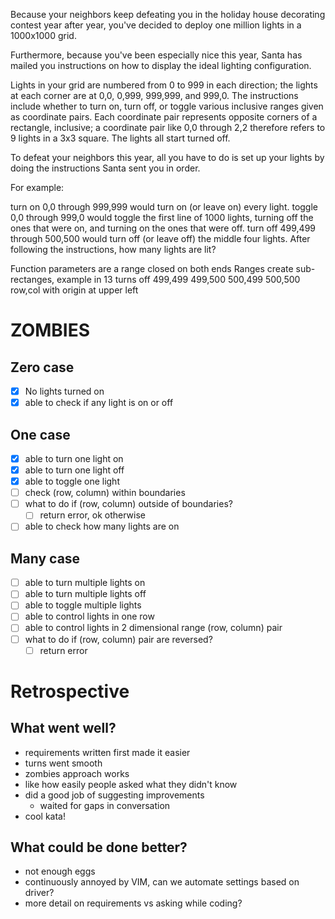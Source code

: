 Because your neighbors keep defeating you in the holiday house decorating contest year after year, you've decided to deploy one million lights in a 1000x1000 grid.

Furthermore, because you've been especially nice this year, Santa has mailed you instructions on how to display the ideal lighting configuration.

Lights in your grid are numbered from 0 to 999 in each direction; the lights at each corner are at 0,0, 0,999, 999,999, and 999,0. The instructions include whether to turn on, turn off, or toggle various inclusive ranges given as coordinate pairs. Each coordinate pair represents opposite corners of a rectangle, inclusive; a coordinate pair like 0,0 through 2,2 therefore refers to 9 lights in a 3x3 square. The lights all start turned off.

To defeat your neighbors this year, all you have to do is set up your lights by doing the instructions Santa sent you in order.

For example:

turn on 0,0 through 999,999 would turn on (or leave on) every light.
toggle 0,0 through 999,0 would toggle the first line of 1000 lights, turning off the ones that were on, and turning on the ones that were off.
turn off 499,499 through 500,500 would turn off (or leave off) the middle four lights.
After following the instructions, how many lights are lit?

Function parameters are a range closed on both ends
Ranges create sub-rectanges, example in 13 turns off 499,499 499,500 500,499 500,500
row,col with origin at upper left

# ZOMBIES

## Zero case

- [x] No lights turned on
- [x] able to check if any light is on or off

## One case

- [x] able to turn one light on
- [x] able to turn one light off
- [x] able to toggle one light
- [ ] check (row, column) within boundaries
- [ ] what to do if (row, column) outside of boundaries?
  - [ ] return error, ok otherwise
- [ ] able to check how many lights are on

## Many case

- [ ] able to turn multiple lights on
- [ ] able to turn multiple lights off
- [ ] able to toggle multiple lights
- [ ] able to control lights in one row
- [ ] able to control lights in 2 dimensional range (row, column) pair
- [ ] what to do if (row, column) pair are reversed?
  - [ ] return error

# Retrospective

## What went well?

- requirements written first made it easier
- turns went smooth
- zombies approach works
- like how easily people asked what they didn't know
- did a good job of suggesting improvements
  - waited for gaps in conversation
- cool kata!

## What could be done better?

- not enough eggs
- continuously annoyed by VIM, can we automate settings based on driver?
- more detail on requirements vs asking while coding?
